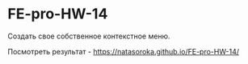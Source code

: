 # FE-pro-HW-14

Создать свое собственное контекстное меню. 

Посмотреть результат - https://natasoroka.github.io/FE-pro-HW-14/
